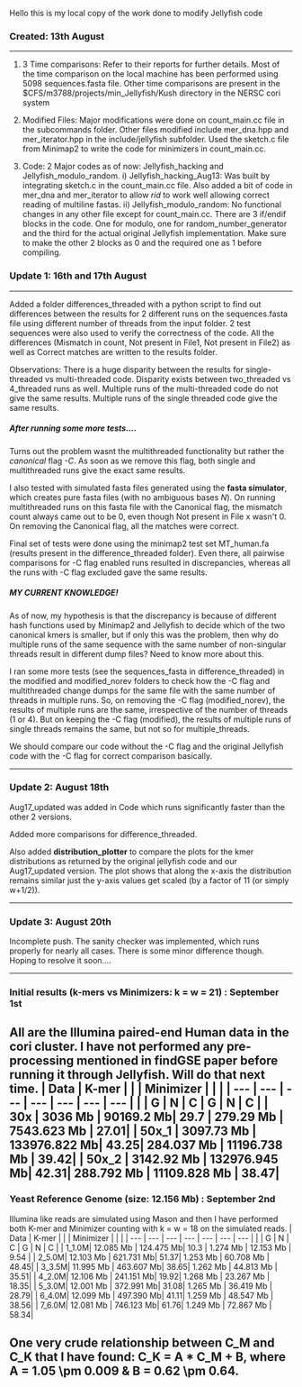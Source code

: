 Hello this is my local copy of the work done to modify Jellyfish code

### Created: 13th August
---
1) 3 Time comparisons: Refer to their reports for further details. Most of the time comparison on the local machine has been performed using 5098 sequences.fasta file. Other time comparisons are present in the $CFS/m3788/projects/min_Jellyfish/Kush directory in the NERSC cori system

2) Modified Files: Major modifications were done on count_main.cc file in the subcommands folder. Other files modified include mer_dna.hpp and mer_iterator.hpp in the include/jellyfish subfolder. Used the sketch.c file from Minimap2 to write the code for minimizers in count_main.cc.

3) Code: 2 Major codes as of now: Jellyfish_hacking and Jellyfish_modulo_random.
i) Jellyfish_hacking_Aug13: Was built by integrating sketch.c in the count_main.cc file. Also added a bit of code in mer_dna and mer_iterator to allow *rid* to work well allowing correct reading of multiline fastas.
ii) Jellyfish_modulo_random: No functional changes in any other file except for count_main.cc. There are 3 if/endif blocks in the code. One for modulo, one for random_number_generator and the third for the actual original Jellyfish implementation. Make sure to make the other 2 blocks as 0 and the required one as 1 before compiling.

### Update 1: 16th and 17th August
---

Added a folder differences_threaded with a python script to find out differences between the results for 2 different runs on the sequences.fasta file using different number of threads from the input folder. 2 test sequences were also used to verify the correctness of the code. All the differences (Mismatch in count, Not present in File1, Not present in File2) as well as Correct matches are written to the results folder.

Observations: There is a huge disparity between the results for single-threaded vs multi-threaded code. Disparity exists between two_threaded vs 4_threaded runs as well. Multiple runs of the multi-threaded code do not give the same results. Multiple runs of the single threaded code give the same results.

##### After running some more tests....

Turns out the problem wasnt the multithreaded functionality but rather the *canonical* flag *-C*. As soon as we remove this flag, both single and multithreaded runs give the exact same results.

I also tested with simulated fasta files generated using the **fasta simulator**, which creates pure fasta files (with no ambiguous bases *N*). On running multithreaded runs on this fasta file with the Canonical flag, the mismatch count always came out to be 0, even though Not present in File x wasn't 0. On removing the Canonical flag, all the matches were correct.

Final set of tests were done using the minimap2 test set MT_human.fa (results present in the difference_threaded folder). Even there, all pairwise comparisons for -C flag enabled runs resulted in discrepancies, whereas all the runs with -C flag excluded gave the same results.

##### MY CURRENT KNOWLEDGE! 

As of now, my hypothesis is that the discrepancy is because of different hash functions used by Minimap2 and Jellyfish to decide which of the two canonical kmers is smaller, but if only this was the problem, then why do multiple runs of the same sequence with the same number of non-singular threads result in different dump files? Need to know more about this.

I ran some more tests (see the sequences_fasta in difference_threaded) in the modified and modified_norev folders to check how the -C flag and multithreaded change dumps for the same file with the same number of threads in multiple runs. So, on removing the -C flag (modified_norev), the results of multiple runs are the same, irrespective of the number of threads (1 or 4). But on keeping the -C flag (modified), the results of multiple runs of single threads remains the same, but not so for multiple_threads.

<!-- #### PICTORIAL REPRESENTATION OF MY UNDERSTANDING...

![-C and multithreaded understanding](difference_threaded/pic.jpeg?raw=true "-C and multithreaded understanding") -->

We should compare our code without the -C flag and the original Jellyfish code with the -C flag for correct comparison basically.

---

### Update 2: August 18th

Aug17_updated was added in Code which runs significantly faster than the other 2 versions.

Added more comparisons for difference_threaded.

Also added **distribution_plotter** to compare the plots for the kmer distributions as returned by the original jellyfish code and our Aug17_updated version. The plot shows that along the x-axis the distribution remains similar just the y-axis values get scaled (by a factor of 11 (or simply w+1/2)).

<!-- The plot for 50x genome for SARS-CoV-2 is shown below:

![50seq plots](distribution_plotter/50seq_plots.png?raw=true "50seq plots") -->

---

### Update 3: August 20th

Incomplete push. The sanity checker was implemented, which runs properly for nearly all cases. There is some minor difference though. Hoping to resolve it soon....

---

### Initial results (k-mers vs Minimizers: k = w = 21) : September 1st
All are the Illumina paired-end Human data in the cori cluster. I have not performed any pre-processing mentioned in findGSE paper before running it through Jellyfish. Will do that next time. 
| Data  | K-mer      |              |      | Minimizer  |               |      |
| ---   | ---        |     ---      | ---  | ---        |     ---       | ---  |
|       | G          |      N       | C    |     G      |       N       | C    |
| 30x   | 3036 Mb    | 90169.2    Mb| 29.7 | 279.29  Mb | 7543.623  Mb  | 27.01|
| 50x_1 | 3097.73 Mb | 133976.822 Mb| 43.25| 284.037 Mb | 11196.738 Mb  | 39.42|
| 50x_2 | 3142.92 Mb | 132976.945 Mb| 42.31| 288.792 Mb | 11109.828 Mb  | 38.47|
---
### Yeast Reference Genome (size: 12.156 Mb) : September 2nd
Illumina like reads are simulated using Mason and then I have performed both K-mer and Minimizer counting with k = w = 18 on the simulated reads.
| Data  | K-mer      |           |      | Minimizer  |           |      |
| ---   | ---        |    ---    | ---  | ---        | ---       | ---  |
|       |     G      |     N     | C    |     G      | N         | C    |
| 1_1.0M| 12.085 Mb  | 124.475 Mb| 10.3 | 1.274 Mb   | 12.153 Mb | 9.54 |
| 2_5.0M| 12.103 Mb  | 621.731 Mb| 51.37| 1.253 Mb   | 60.708 Mb | 48.45|
| 3_3.5M| 11.995 Mb  | 463.607 Mb| 38.65| 1.262 Mb   | 44.813 Mb | 35.51|
| 4_2.0M| 12.106 Mb  | 241.151 Mb| 19.92| 1.268 Mb   | 23.267 Mb | 18.35|
| 5_3.0M| 12.001 Mb  | 372.991 Mb| 31.08| 1.265 Mb   | 36.419 Mb | 28.79|
| 6_4.0M| 12.099 Mb  | 497.390 Mb| 41.11| 1.259 Mb   | 48.547 Mb | 38.56|
| 7_6.0M| 12.081 Mb  | 746.123 Mb| 61.76| 1.249 Mb   | 72.867 Mb | 58.34|

One very crude relationship between C_M and C_K that I have found: C_K = A * C_M + B, where A = 1.05 \pm 0.009 & B = 0.62 \pm 0.64.
---
